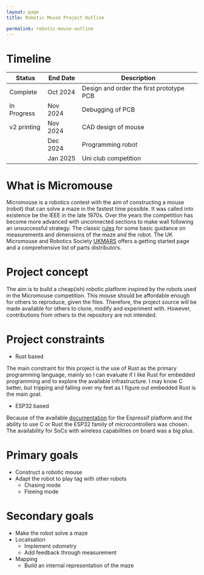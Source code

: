 ```yaml
---
layout: page
title: Robotic Mouse Project Outline

permalink: robotic-mouse-outline
---
```


# Timeline

| Status  |  End Date | Description  | 
|---------|-----------|--------------|
| Complete | Oct 2024  | Design and order the first prototype PCB |
| In Progress   | Nov 2024 | Debugging of PCB |
| v2 printing    | Nov 2024 | CAD design of mouse |
|    | Dec 2024 | Programming robot |
|    | Jan 2025 | Uni club competition |

# What is Micromouse

Micromouse is a robotics contest with the aim of constructing a mouse (robot) that can solve a maze in the fastest time possible.
It was called into existence be the IEEE in the late 1970s.
Over the years the competition has become more advanced with unconnected sections to make wall following an unsuccessful strategy.
The classic [rules](https://ukmars.org/contests/contest-rules/micromouse-classic/) for some basic guidance on measurements and dimensions
of the maze and the robot.
The UK Micromouse and Robotics Society [UKMARS](https://ukmars.org/) offers a getting started page and a comprehensive list of parts distributors.

# Project concept

The aim is to build a cheap(ish) robotic platform inspired by the robots used in the Micromouse competition.
This mouse should be affordable enough for others to reproduce, given the files.
Therefore, the project source will be made available for others to clone, modify and experiment with.
However, contributions from others to the repository are not intended.

# Project constraints

- Rust based

The main constraint for this project is the use of Rust as the primary programming language, mainly so I can evaluate if I like Rust for embedded programming and to explore the available infrastructure.
I may know C better, but tripping and falling over my feet as I figure out embedded Rust is the main goal.

- ESP32 based

Because of the available [documentation](https://github.com/esp-rs) for the Espressif platform and the ability to use C or Rust the ESP32 family of 
microcontrollers was chosen.
The availability for SoCs with wireless capabilities on board was a big plus.

# Primary goals
- Construct a robotic mouse
- Adapt the robot to play tag with other robots
    - Chasing mode
    - Fleeing mode


# Secondary goals
- Make the robot solve a maze
- Localisation
    - Implement odometry
    - Add feedback through measurement
- Mapping
    - Build an internal representation of the maze

